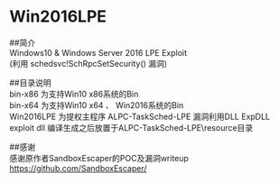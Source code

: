 # Win2016LPE
##简介</br>
Windows10 &amp; Windows Server 2016 LPE Exploit</br>
(利用 schedsvc!SchRpcSetSecurity() 漏洞)</br>

##目录说明</br>
bin-x86 为支持Win10 x86系统的Bin</br>
bin-x64 为支持Win10 x64 、 Win2016系统的Bin</br>
Win2016LPE 为提权主程序
ALPC-TaskSched-LPE 漏洞利用DLL
ExpDLL  exploit dll 编译生成之后放置于ALPC-TaskSched-LPE\resource目录

##感谢</br>
感谢原作者SandboxEscaper的POC及漏洞writeup</br>
https://github.com/SandboxEscaper/</br>

